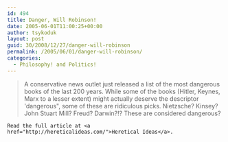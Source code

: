 ```yaml
---
id: 494
title: Danger, Will Robinson!
date: 2005-06-01T11:00:25+00:00
author: tsykoduk
layout: post
guid: 30/2008/12/27/danger-will-robinson
permalink: /2005/06/01/danger-will-robinson/
categories:
  - Philosophy! and Politics!
---
```

<blockquote>A conservative news outlet just released a list of the most dangerous books of the last 200 years. While some of the books (Hitler, Keynes, Marx to a lesser extent) might actually deserve the descriptor 'dangerous", some of these are ridiculous picks. Nietzsche? Kinsey? John Stuart Mill? Freud? Darwin?!? These are considered dangerous?</blockquote>

	Read the full article at <a href="http://hereticalideas.com/">Heretical Ideas</a>.